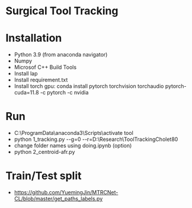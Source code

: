 # Surgical Tool Tracking

# Installation
- Python 3.9 (from anaconda navigator)
- Numpy
- Microsof C++ Build Tools
- Install lap
- Install requirement.txt
- Install torch gpu: conda install pytorch torchvision torchaudio pytorch-cuda=11.8 -c pytorch -c nvidia

# Run
- C:\ProgramData\anaconda3\Scripts\activate tool
- python 1_tracking.py --g=0 --r=D:\Research\ToolTrackingCholet80
- change folder names using doing.ipynb (option)
- python 2_centroid-afr.py

# Train/Test split
- https://github.com/YuemingJin/MTRCNet-CL/blob/master/get_paths_labels.py
